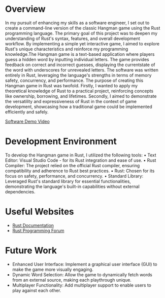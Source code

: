  # Overview

 In my pursuit of enhancing my skills as a software engineer, I set out to create a command-line version of the classic Hangman game using the Rust programming language. 
 The primary goal of this project was to deepen my understanding of Rust's syntax, features, and overall development workflow. By implementing a simple yet interactive game,
 I aimed to explore Rust's unique characteristics and reinforce my programming knowledge.The Hangman game is a text-based application where players guess a hidden word by inputting individual letters.
 The game provides feedback on correct and incorrect guesses, displaying the currentstate of the word with underscores for unrevealed letters. The software was written entirely in Rust, leveraging the 
 language's strengths in terms of memory safety, concurrency, and performance. 
The purpose of creating this Hangman game in Rust was twofold. Firstly, I wanted to apply my theoretical knowledge of Rust to a practical project, reinforcing concepts like ownership, 
borrowing, and lifetimes. Secondly, I aimed to demonstrate the versatility and expressiveness of Rust in the context of game development, showcasing how a traditional game could be implemented
efficiently and safely.
 
[Software Demo Video](https://youtu.be/gJueYc7PNVQ)

# Development Environment
To develop the Hangman game in Rust, I utilized the following tools:
•	Text Editor: Visual Studio Code - for its Rust integration and ease of use.
•	Rust Compiler: The project relied on the official Rust compiler, ensuring compatibility and adherence to Rust best practices. 
•	Rust: Chosen for its focus on safety, performance, and concurrency.
•	Standard Library: Leveraged Rust's standard library for essential functionalities, demonstrating the language's built-in capabilities without external dependencies.


# Useful Websites
- [Rust Documentation](https://www,rust-lang.org/learn)
- [Rust Programming Forum](http://user.rust-lang.org)

# Future Work 

-  Enhanced User Interface: Implement a graphical user interface (GUI) to make the game more visually engaging.
-  Dynamic Word Selection: Allow the game to dynamically fetch words from an external source, making each playthrough unique.
- Multiplayer Functionality: Add multiplayer support to enable users to play against each other.

